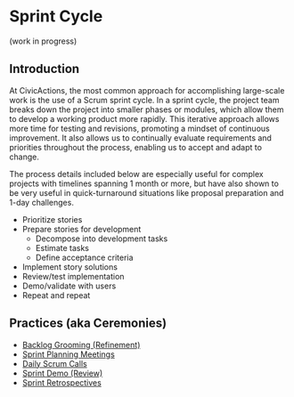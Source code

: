 # Sprint Cycle

(work in progress)

## Introduction

At CivicActions, the most common approach for accomplishing large-scale work is the use of a Scrum sprint cycle. In a sprint cycle, the project team breaks down the project into smaller phases or modules, which allow them to develop a working product more rapidly. This iterative approach allows more time for testing and revisions, promoting a mindset of continuous improvement. It also allows us to continually evaluate requirements and priorities throughout the process, enabling us to accept and adapt to change.

The process details included below are especially useful for complex projects with timelines spanning 1 month or more, but have also shown to be very useful in quick-turnaround situations like proposal preparation and 1-day challenges.

* Prioritize stories
* Prepare stories for development
  * Decompose into development tasks
  * Estimate tasks
  * Define acceptance criteria
* Implement story solutions
* Review/test implementation
* Demo/validate with users
* Repeat and repeat

## Practices (aka Ceremonies)

* [Backlog Grooming (Refinement)](practices/backlog-grooming.md)
* [Sprint Planning Meetings](practices/sprint-planning-meetings.md)
* [Daily Scrum Calls](practices/daily-scrum-calls.md)
* [Sprint Demo (Review)](practices/sprint-demo.md)
* [Sprint Retrospectives](practices/sprint-retrospectives.md)

